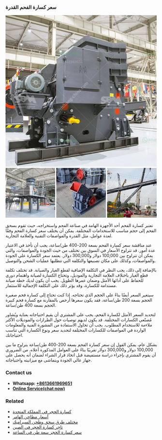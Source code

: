 <h3>سعر كسارة الفحم القدرة</h3><img src='1701851034.jpg' alt=''><p>تعتبر كسارة الفحم أحد الأجهزة الهامة في صناعة الفحم واستخراجه، حيث تقوم بسحق الفحم إلى حجم مناسب للاستخدامات المختلفة. يمكن أن يختلف سعر كسارة الفحم وفقًا لعدة عوامل، مثل القدرة والمواصفات التقنية والعلامة التجارية.</p><p>عند مناقشة سعر كسارة الفحم بسعة 200-400 طن/ساعة، يجب أن نأخذ في الاعتبار عدة أمور. قد تتراوح الأسعار في السوق بين تختلف  من حيث الجودة والمواصفات، والتي يمكن أن تتراوح بين 100,000 دولار و300,000 دولار. يعتمد سعر الكسارة على الجودة والمواصفات، وكذلك على مكان تصنيعها والتكلفة التي تتطلبها عمليات الشحن والتوصيل.</p><p>بالإضافة إلى ذلك، يجب النظر في التكلفة الإضافية لقطع الغيار والصيانة. قد تختلف تكلفة قطع الغيار باختلاف العلامة التجارية والموديل، وتحتاج الكسارة لصيانة واهتمام دوري للحفاظ على أدائها الأمثل وضمان عمرها الطويل. يجب أن يكون لديك خطة صيانة مستدامة للكسارة، وقد يؤثر ذلك على التكلفة الإجمالية للاستثمار.</p><p>سيتغير السعر أيضًا بناءً على الحجم الذي تحتاجه. إذا كنت تحتاج إلى كسارة فحم صغيرة الحجم بسعة 200 طن/ساعة، فقد يكون سعرها أرخص بالمقارنة مع كسارة فحم كبيرة الحجم بسعة 400 طن/ساعة.</p><p>لتحديد السعر الأمثل لكسارة الفحم، يجب على المشتري أن يقيم احتياجاته بعناية ويُشاور مُصنّعي الكسارات المختلفة. قد يكون لديهم توصيات حول الطرازات والموديلات الأكثر ملاءمة للاستخدام المطلوب. يجب أن تحاول الاستفادة من المشورة الفنية والمعلومات الواردة في المواصفات للكسارات المختلفة لتحديد سعر ونوع الكسارة التي تناسب احتياجاتك.</p><p>بشكل عام، يمكن القول إن سعر كسارة الفحم بسعة 200-400 طن/ساعة يتراوح ما بين 100,000 دولار و300,000 دولار تقريبًا بناءً على العوامل المذكورة أعلاه. من الضروري أن يقوم المشتري بإجراء دراسة مستفيضة قبل اتخاذ قرار الشراء لضمان أنه يحصل على جهاز عالي الجودة ويتماشى مع ميزانيته واحتياجاته.</p><h3>Contact us</h3><ul><li><strong>Whatsapp:&nbsp;<a href="https://wa.me/8613661969651">+8613661969651</a></strong></li><li><a href="https://swt.shibang-china.com/?git&amp;zhl&amp;سعر كسارة الفحم القدرة"><strong>Online Service(chat now)</strong></a></li></ul><h3>Related</h3><ul><li><a href='كسارة الحجر في المملكة المتحدة.md'>كسارة الحجر في المملكة المتحدة</a></li><li><a href='أسعار مطاحن الهامر.md'>أسعار مطاحن الهامر</a></li><li><a href='مختلف طرق سحق وطحن السيراميك.md'>مختلف طرق سحق وطحن السيراميك</a></li><li><a href='تاجر كسارة الحجر في الصين.md'>تاجر كسارة الحجر في الصين</a></li><li><a href='سعر كسارة الحجر سعة طن في الساعة.md'>سعر كسارة الحجر سعة طن في الساعة</a></li></ul>